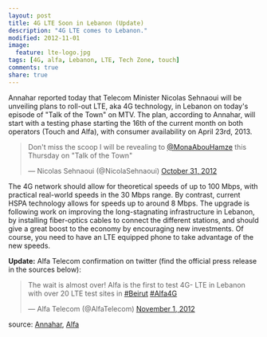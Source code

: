```yaml
---
layout: post
title: 4G LTE Soon in Lebanon (Update)
description: "4G LTE comes to Lebanon."
modified: 2012-11-01
image:
  feature: lte-logo.jpg
tags: [4G, alfa, Lebanon, LTE, Tech Zone, touch]
comments: true
share: true
---
```


Annahar reported today that Telecom Minister Nicolas Sehnaoui will be unveiling plans to roll-out LTE, aka 4G technology, in Lebanon on today's episode of "Talk of the Town" on MTV. The plan, according to Annahar, will start with a testing phase starting the 16th of the current month on both operators (Touch and Alfa), with consumer availability on April 23rd, 2013.


<blockquote class="twitter-tweet" lang="en"><p>Don&#39;t miss the scoop I will be revealing to <a href="https://twitter.com/MonaAbouHamze">@MonaAbouHamze</a> this Thursday on &quot;Talk of the Town&quot;</p>&mdash; Nicolas Sehnaoui (@NicolaSehnaoui) <a href="https://twitter.com/NicolaSehnaoui/statuses/263745389763653633">October 31, 2012</a></blockquote>


The 4G network should allow for theoretical speeds of up to 100 Mbps, with practical real-world speeds in the 30 Mbps range. By contrast, current HSPA technology allows for speeds up to around 8 Mbps. The upgrade is following work on improving the long-stagnating infrastructure in Lebanon, by installing fiber-optics cables to connect the different stations, and should give a great boost to the economy by encouraging new investments. Of course, you need to have an LTE equipped phone to take advantage of the new speeds.


**Update:** Alfa Telecom confirmation on twitter (find the official press release in the sources below):


<blockquote class="twitter-tweet" lang="en"><p>The wait is almost over!&#10;Alfa is the first to test 4G- LTE in Lebanon with over 20 LTE test sites in <a href="https://twitter.com/search?q=%23Beirut&amp;src=hash">#Beirut</a> &#10;<a href="https://twitter.com/search?q=%23Alfa4G&amp;src=hash">#Alfa4G</a></p>&mdash; Alfa Telecom (@AlfaTelecom) <a href="https://twitter.com/AlfaTelecom/statuses/264015765374652416">November 1, 2012</a></blockquote>


source: [Annahar][1], [Alfa][2]

<script async src="//platform.twitter.com/widgets.js" charset="utf-8"></script>

[1]: http://annahar.com/article.php?t=eco&p=2&d=24895
[2]: https://www.alfa.com.lb/press/default.aspx?rand=1082924572